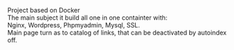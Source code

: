 Project based on Docker<br/>
The main subject it build all one in one containter with: <br/>
Nginx, Wordpress, Phpmyadmin, Mysql, SSL.<br/>
Main page turn as to catalog of links, that can be deactivated by autoindex off.
